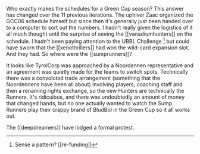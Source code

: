 Who exactly makes the schedules for a Green Cup season? This answer has changed over the 11 previous iterations. The uphiver Zaac organized the GCC06 schedule himself but since then it's generally just been handed over to a computer to sort out the numbers. I hadn't really given the logistics of it all much thought until the surprise of seeing the [[vanadiumhunters]] on the schedule. I hadn't been paying attention to the UBBL Challenge [^1] but could have sworn that the [[xenothrillers]] had won the wild-card expansion slot. And they had. So where were the [[sumprunners]]?

It looks like TyrolCorp was approached by a Noordennen representative and an agreement was quietly made for the teams to switch spots. Technically there was a convoluted trade arrangement (something that the Noordennens have been all about) involving players, coaching staff and then a renaming rights exchange, so the new Hunters are technically the Runners. It's ridiculous, and there was undoubtedly an amount of money that changed hands, but no one actually wanted to watch the Sump Runners play their crappy brand of BludBol in the Green Cup so it all works out.

The [[deepdreamers]] have lodged a formal protest.

[^1]: Sense a pattern? [[re-funding]]
